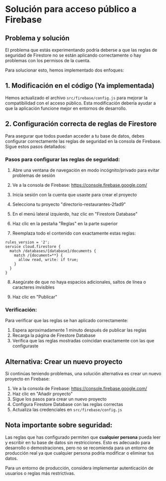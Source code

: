 # Solución para acceso público a Firebase

## Problema y solución

El problema que estás experimentando podría deberse a que las reglas de seguridad de Firestore no se están aplicando correctamente o hay problemas con los permisos de la cuenta.

Para solucionar esto, hemos implementado dos enfoques:

## 1. Modificación en el código (Ya implementada)

Hemos actualizado el archivo `src/firebase/config.js` para mejorar la compatibilidad con el acceso público. Esta modificación debería ayudar a que la aplicación funcione mejor en entornos de desarrollo.

## 2. Configuración correcta de reglas de Firestore

Para asegurar que todos puedan acceder a tu base de datos, debes configurar correctamente las reglas de seguridad en la consola de Firebase. Sigue estos pasos detallados:

### Pasos para configurar las reglas de seguridad:

1. Abre una ventana de navegación en modo incógnito/privado para evitar problemas de sesión

2. Ve a la consola de Firebase: https://console.firebase.google.com/

3. Inicia sesión con la cuenta que usaste para crear el proyecto

4. Selecciona tu proyecto "directorio-restaurantes-2fad9"

5. En el menú lateral izquierdo, haz clic en "Firestore Database"

6. Haz clic en la pestaña "Reglas" en la parte superior

7. Reemplaza todo el contenido con exactamente estas reglas:
```
rules_version = '2';
service cloud.firestore {
  match /databases/{database}/documents {
    match /{document=**} {
      allow read, write: if true;
    }
  }
}
```

8. Asegúrate de que no haya espacios adicionales, saltos de línea o caracteres invisibles

9. Haz clic en "Publicar"

### Verificación:

Para verificar que las reglas se han aplicado correctamente:

1. Espera aproximadamente 1 minuto después de publicar las reglas
2. Recarga la página de Firestore Database
3. Verifica que las reglas mostradas coincidan exactamente con las que configuraste

## Alternativa: Crear un nuevo proyecto

Si continúas teniendo problemas, una solución alternativa es crear un nuevo proyecto en Firebase:

1. Ve a la consola de Firebase: https://console.firebase.google.com/
2. Haz clic en "Añadir proyecto"
3. Sigue los pasos para crear un nuevo proyecto
4. Configura Firestore Database con las reglas correctas
5. Actualiza las credenciales en `src/firebase/config.js`

## Nota importante sobre seguridad:

Las reglas que has configurado permiten que **cualquier persona** pueda leer y escribir en tu base de datos sin restricciones. Esto es adecuado para desarrollo o demostraciones, pero no se recomienda para un entorno de producción real ya que cualquier persona podría modificar o eliminar tus datos.

Para un entorno de producción, considera implementar autenticación de usuarios o reglas más restrictivas.
